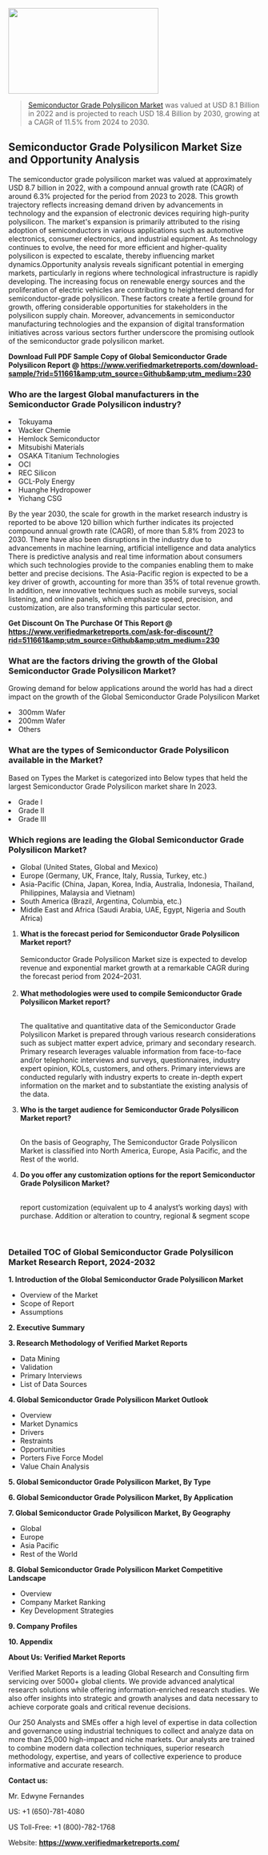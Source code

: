 <img src="https://ffe5etoiles.com/wp-content/uploads/2024/12/MST1-300x171.png" alt="" width="300" height="171" class="alignnone size-medium wp-image-20088" /><blockquote><p><p><a href="https://www.verifiedmarketreports.com/download-sample/?rid=511661&utm_source=Github&utm_medium=230" target="_blank">Semiconductor Grade Polysilicon Market</a> was valued at USD 8.1 Billion in 2022 and is projected to reach USD 18.4 Billion by 2030, growing at a CAGR of 11.5% from 2024 to 2030.</p></blockquote><p><h2>Semiconductor Grade Polysilicon Market Size and Opportunity Analysis</h2>The semiconductor grade polysilicon market was valued at approximately USD 8.7 billion in 2022, with a compound annual growth rate (CAGR) of around 6.3% projected for the period from 2023 to 2028. This growth trajectory reflects increasing demand driven by advancements in technology and the expansion of electronic devices requiring high-purity polysilicon. The market's expansion is primarily attributed to the rising adoption of semiconductors in various applications such as automotive electronics, consumer electronics, and industrial equipment. As technology continues to evolve, the need for more efficient and higher-quality polysilicon is expected to escalate, thereby influencing market dynamics.Opportunity analysis reveals significant potential in emerging markets, particularly in regions where technological infrastructure is rapidly developing. The increasing focus on renewable energy sources and the proliferation of electric vehicles are contributing to heightened demand for semiconductor-grade polysilicon. These factors create a fertile ground for growth, offering considerable opportunities for stakeholders in the polysilicon supply chain. Moreover, advancements in semiconductor manufacturing technologies and the expansion of digital transformation initiatives across various sectors further underscore the promising outlook of the semiconductor grade polysilicon market.</p><p class=""><strong>Download Full PDF Sample Copy of Global Semiconductor Grade Polysilicon Report @ <a href="https://www.verifiedmarketreports.com/download-sample/?rid=511661&amp;utm_source=Github&amp;utm_medium=230" target="_blank">https://www.verifiedmarketreports.com/download-sample/?rid=511661&amp;utm_source=Github&amp;utm_medium=230</a></strong></p><h3 id="" class="">Who are the largest Global manufacturers in the Semiconductor Grade Polysilicon industry?</h3><p><li>Tokuyama</li><li> Wacker Chemie</li><li> Hemlock Semiconductor</li><li> Mitsubishi Materials</li><li> OSAKA Titanium Technologies</li><li> OCI</li><li> REC Silicon</li><li> GCL-Poly Energy</li><li> Huanghe Hydropower</li><li> Yichang CSG</li></p><div class=""><div class="" dir="" data-message-author-role="" data-message-id="" data-message-model-slug=""><div class=""><div class=""><div class=""><div class="" dir="" data-message-author-role="" data-message-id="" data-message-model-slug=""><div class=""><div class=""><p>By the year 2030, the scale for growth in the market research industry is reported to be above 120 billion which further indicates its projected compound annual growth rate (CAGR), of more than 5.8% from 2023 to 2030. There have also been disruptions in the industry due to advancements in machine learning, artificial intelligence and data analytics There is predictive analysis and real time information about consumers which such technologies provide to the companies enabling them to make better and precise decisions. The Asia-Pacific region is expected to be a key driver of growth, accounting for more than 35% of total revenue growth. In addition, new innovative techniques such as mobile surveys, social listening, and online panels, which emphasize speed, precision, and customization, are also transforming this particular sector.</p><p><strong>Get Discount On The Purchase Of This Report @&nbsp; <a href="https://www.verifiedmarketreports.com/ask-for-discount/?rid=511661&amp;utm_source=Github&amp;utm_medium=230" target="_blank">https://www.verifiedmarketreports.com/ask-for-discount/?rid=511661&amp;utm_source=Github&amp;utm_medium=230</a></strong></p></div></div></div></div></div></div></div></div><h3 id="" class="">What are the factors driving the growth of the Global Semiconductor Grade Polysilicon Market?</h3><p id="" class="">Growing demand for below applications around the world has had a direct impact on the growth of the Global Semiconductor Grade Polysilicon Market</p><p id="" class=""><li>300mm Wafer</li><li> 200mm Wafer</li><li> Others</li></p><h3 id="" class="">What are the types of Semiconductor Grade Polysilicon available in the Market?</h3><p id="" class="">Based on Types the Market is categorized into Below types that held the largest Semiconductor Grade Polysilicon market share In 2023.</p><p id="" class=""><li>Grade I</li><li> Grade II</li><li> Grade III</li></p><h3 id="" class="">Which regions are leading the Global Semiconductor Grade Polysilicon Market?</h3><ul><li>Global (United States, Global and Mexico)</li><li>Europe (Germany, UK, France, Italy, Russia, Turkey, etc.)</li><li>Asia-Pacific (China, Japan, Korea, India, Australia, Indonesia, Thailand, Philippines, Malaysia and Vietnam)</li><li>South America (Brazil, Argentina, Columbia, etc.)</li><li>Middle East and Africa (Saudi Arabia, UAE, Egypt, Nigeria and South Africa)</li></ul><p><ol><li><strong>What is the forecast period for Semiconductor Grade Polysilicon Market report?<br /></strong><br /><span data-sheets-root="1" data-sheets-value="{&quot;1&quot;:2,&quot;2&quot;:&quot;XXXX size is expected to develop revenue and exponential market growth at a remarkable CAGR during the forecast period from 2024&ndash;2030.&quot;}" data-sheets-userformat="{&quot;2&quot;:12674,&quot;4&quot;:{&quot;1&quot;:2,&quot;2&quot;:16776960},&quot;10&quot;:2,&quot;11&quot;:0,&quot;15&quot;:&quot;Arial&quot;,&quot;16&quot;:12}">Semiconductor Grade Polysilicon Market size is expected to develop revenue and exponential market growth at a remarkable CAGR during the forecast period from 2024&ndash;2031.</span><br /><br /></li><li><strong>What methodologies were used to compile Semiconductor Grade Polysilicon Market report?<br /><br /></strong><p>The qualitative and quantitative data of the&nbsp;Semiconductor Grade Polysilicon Market is prepared through various research considerations such as subject matter expert advice, primary and secondary research. Primary research leverages valuable information from face-to-face and/or telephonic interviews and surveys, questionnaires, industry expert opinion, KOLs, customers, and others. Primary interviews are conducted regularly with industry experts to create in-depth expert information on the market and to substantiate the existing analysis of the data.&nbsp;</p></li><li><strong>Who is the target audience for Semiconductor Grade Polysilicon Market report?<br /><br /></strong><p>On the basis of Geography, The&nbsp;Semiconductor Grade Polysilicon Market is classified into North America, Europe, Asia Pacific, and the Rest of the world.</p></li><li><strong>Do you offer any customization options for the report Semiconductor Grade Polysilicon Market?<br /><br /></strong><p>report customization (equivalent up to 4 analyst&rsquo;s working days) with purchase. Addition or alteration to country, regional &amp; segment scope</p><p>&nbsp;</p></li></ol></p><h3 id="" class="">Detailed TOC of Global Semiconductor Grade Polysilicon Market Research Report, 2024-2032</h3><p id="" class=""><strong>1. Introduction of the Global Semiconductor Grade Polysilicon Market</strong></p><ul><li>Overview of the Market</li><li>Scope of Report</li><li>Assumptions</li></ul><p id="" class=""><strong>2. Executive Summary</strong></p><p id="" class=""><strong>3. Research Methodology of&nbsp;Verified Market Reports</strong></p><ul><li>Data Mining</li><li>Validation</li><li>Primary Interviews</li><li>List of Data Sources</li></ul><p id="" class=""><strong>4. Global Semiconductor Grade Polysilicon Market Outlook</strong></p><ul><li>Overview</li><li>Market Dynamics</li><li>Drivers</li><li>Restraints</li><li>Opportunities</li><li>Porters Five Force Model</li><li>Value Chain Analysis</li></ul><p id="" class=""><strong>5. Global Semiconductor Grade Polysilicon Market, By&nbsp;Type</strong></p><p id="" class=""><strong>6. Global Semiconductor Grade Polysilicon Market, By Application</strong></p><p id="" class=""><strong>7. Global Semiconductor Grade Polysilicon Market, By Geography</strong></p><ul><li>Global</li><li>Europe</li><li>Asia Pacific</li><li>Rest of the World</li></ul><p id="" class=""><strong>8. Global Semiconductor Grade Polysilicon Market Competitive Landscape</strong></p><ul><li>Overview</li><li>Company Market Ranking</li><li>Key Development Strategies</li></ul><p id="" class=""><strong>9. Company Profiles</strong></p><p id="" class=""><strong>10. Appendix</strong></p><p id="" class=""><strong>About Us: Verified Market Reports</strong></p><p id="" class="">Verified Market Reports is a leading Global Research and Consulting firm servicing over 5000+ global clients. We provide advanced analytical research solutions while offering information-enriched research studies. We also offer insights into strategic and growth analyses and data necessary to achieve corporate goals and critical revenue decisions.</p><p id="" class="">Our 250 Analysts and SMEs offer a high level of expertise in data collection and governance using industrial techniques to collect and analyze data on more than 25,000 high-impact and niche markets. Our analysts are trained to combine modern data collection techniques, superior research methodology, expertise, and years of collective experience to produce informative and accurate research.</p><p id="" class=""><strong>Contact us:</strong></p><p id="" class="">Mr. Edwyne Fernandes</p><p id="" class="">US: +1 (650)-781-4080</p><p id="" class="">US Toll-Free: +1 (800)-782-1768</p><p id="" class="">Website: <a target="" data-test-app-aware-link=""><strong>https://www.verifiedmarketreports.com/</strong></a></p>
